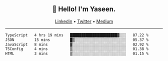 <h2 align="center">👋 Hello! I'm Yaseen.</h2>
<p align="center">
  <a href="https://www.linkedin.com/in/yaseenkc/">Linkedin</a> •
  <a href="https://twitter.com/yaseeenkc">Twitter</a> •
  <a href="https://medium.com/@yaseen-kc">Medium</a>
</p>


<!--- 🔭 I’m currently working at []() as an  -->
<!--- - 💬 Ask me about **Javascript, React and Git** -->
<!--- - 📫 How to reach me: [@kc.yaseen](https://instagram.com/kc.yaseen) on Instagram -->
<!--- - ⚡ Fun fact: Big Fan of the :zap: emoji -->

-------

<!--START_SECTION:waka-->

```txt
TypeScript   4 hrs 19 mins   █████████████████████▓░░░   87.22 %
JSON         15 mins         █▒░░░░░░░░░░░░░░░░░░░░░░░   05.37 %
JavaScript   8 mins          ▓░░░░░░░░░░░░░░░░░░░░░░░░   02.92 %
TSConfig     4 mins          ▒░░░░░░░░░░░░░░░░░░░░░░░░   01.38 %
HTML         3 mins          ▒░░░░░░░░░░░░░░░░░░░░░░░░   01.15 %
```

<!--END_SECTION:waka-->
